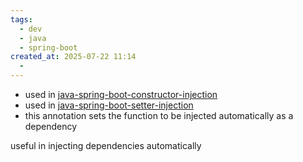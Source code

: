 ```yaml
---
tags:
  - dev
  - java
  - spring-boot
created_at: 2025-07-22 11:14
  - 
---
```

- used in [java-spring-boot-constructor-injection](java-spring-boot-constructor-injection.md)
- used in [java-spring-boot-setter-injection](java-spring-boot-setter-injection.md)
- this annotation sets the function to be injected automatically as a dependency

useful in injecting dependencies automatically